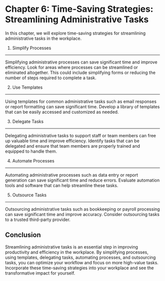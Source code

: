 Chapter 6: Time-Saving Strategies: Streamlining Administrative Tasks
====================================================================

In this chapter, we will explore time-saving strategies for streamlining administrative tasks in the workplace.

1. Simplify Processes
---------------------

Simplifying administrative processes can save significant time and improve efficiency. Look for areas where processes can be streamlined or eliminated altogether. This could include simplifying forms or reducing the number of steps required to complete a task.

2. Use Templates
----------------

Using templates for common administrative tasks such as email responses or report formatting can save significant time. Develop a library of templates that can be easily accessed and customized as needed.

3. Delegate Tasks
-----------------

Delegating administrative tasks to support staff or team members can free up valuable time and improve efficiency. Identify tasks that can be delegated and ensure that team members are properly trained and equipped to handle them.

4. Automate Processes
---------------------

Automating administrative processes such as data entry or report generation can save significant time and reduce errors. Evaluate automation tools and software that can help streamline these tasks.

5. Outsource Tasks
------------------

Outsourcing administrative tasks such as bookkeeping or payroll processing can save significant time and improve accuracy. Consider outsourcing tasks to a trusted third-party provider.

Conclusion
----------

Streamlining administrative tasks is an essential step in improving productivity and efficiency in the workplace. By simplifying processes, using templates, delegating tasks, automating processes, and outsourcing tasks, you can optimize your workflow and focus on more high-value tasks. Incorporate these time-saving strategies into your workplace and see the transformative impact for yourself.

